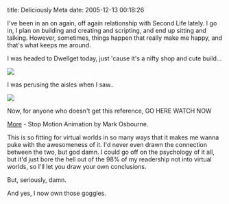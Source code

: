 title: Deliciously Meta
date: 2005-12-13 00:18:26

I've been in an on again, off again relationship with Second Life lately. I go in, I plan on building and creating and scripting, and end up sitting and talking. However, sometimes, things happen that really make me happy, and that's what keeps me around.

I was headed to Dwellget today, just 'cause it's a nifty shop and cute build...

![][1]

I was perusing the aisles when I saw..

![][2]

Now, for anyone who doesn't get this reference, GO HERE WATCH NOW

[More][3] - Stop Motion Animation by Mark Osbourne.

This is so fitting for virtual worlds in so many ways that it makes me wanna puke with the awesomeness of it. I'd never even drawn the connection between the two, but god damn. I could go off on the psychology of it all, but it'd just bore the hell out of the 98% of my readership not into virtual worlds, so I'll let you draw your own conclusions.

But, seriously, damn.

And yes, I now own those goggles.

   [1]: http://images.nonpolynomial.com/numberporn.com/blog/dwellget.jpg
   [2]: http://images.nonpolynomial.com/numberporn.com/blog/bliss.jpg
   [3]: http://www.gethappy.com/watchmore.html

